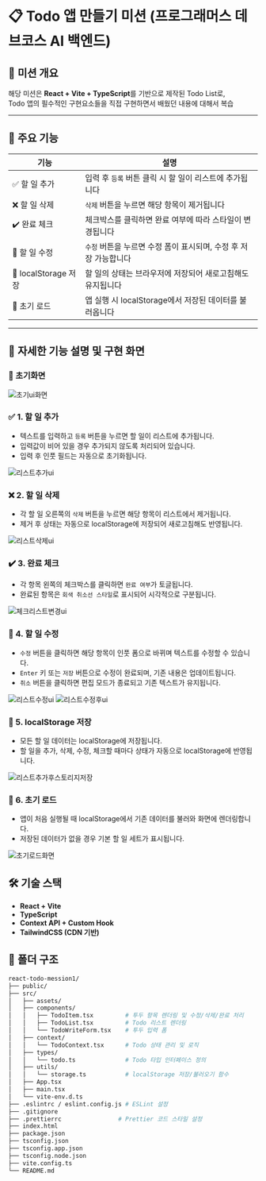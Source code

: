 # 📋 Todo 앱 만들기 미션 (프로그래머스 데브코스 AI 백엔드)


## 🎯 미션 개요

해당 미션은 **React + Vite + TypeScript**를 기반으로 제작된 Todo List로,   
Todo 앱의 필수적인 구현요소들을 직접 구현하면서 배웠던 내용에 대해서 복습

---

## 🧩 주요 기능

| 기능 | 설명 |
|------|------|
| ✅ 할 일 추가 | 입력 후 `등록` 버튼 클릭 시 할 일이 리스트에 추가됩니다 |
| ❌ 할 일 삭제 | `삭제` 버튼을 누르면 해당 항목이 제거됩니다 |
| ✔️ 완료 체크 | 체크박스를 클릭하면 완료 여부에 따라 스타일이 변경됩니다 |
| 📝 할 일 수정 | `수정` 버튼을 누르면 수정 폼이 표시되며, 수정 후 저장 가능합니다 |
| 💾 localStorage 저장 | 할 일의 상태는 브라우저에 저장되어 새로고침해도 유지됩니다 |
| 🔄 초기 로드 | 앱 실행 시 localStorage에서 저장된 데이터를 불러옵니다 |

---

## 🧩 자세한 기능 설명 및 구현 화면

### 🔄 초기화면
![초기ui화면](https://github.com/user-attachments/assets/97e79224-225e-4e96-a145-37afb363ae09)

### ✅ 1. 할 일 추가
- 텍스트를 입력하고 `등록` 버튼을 누르면 할 일이 리스트에 추가됩니다.
- 입력값이 비어 있을 경우 추가되지 않도록 처리되어 있습니다.
- 입력 후 인풋 필드는 자동으로 초기화됩니다.

![리스트추가ui](https://github.com/user-attachments/assets/8cef2f4f-86fe-4697-a815-34bc539424f2)

### ❌ 2. 할 일 삭제
- 각 할 일 오른쪽의 `삭제` 버튼을 누르면 해당 항목이 리스트에서 제거됩니다.
- 제거 후 상태는 자동으로 localStorage에 저장되어 새로고침해도 반영됩니다.
  
![리스트삭제ui](https://github.com/user-attachments/assets/3587bd67-7e0a-4b72-8de3-6d6cd9ed822f)

### ✔️ 3. 완료 체크
- 각 항목 왼쪽의 체크박스를 클릭하면 `완료 여부`가 토글됩니다.
- 완료된 항목은 `회색 취소선 스타일`로 표시되어 시각적으로 구분됩니다.

![체크리스트변경ui](https://github.com/user-attachments/assets/a5112234-efeb-483c-862b-618d1c3267a0)

### 📝 4. 할 일 수정
- `수정` 버튼을 클릭하면 해당 항목이 인풋 폼으로 바뀌며 텍스트를 수정할 수 있습니다.
- `Enter` 키 또는 `저장` 버튼으로 수정이 완료되며, 기존 내용은 업데이트됩니다.
- `취소` 버튼을 클릭하면 편집 모드가 종료되고 기존 텍스트가 유지됩니다.
  
![리스트수정ui](https://github.com/user-attachments/assets/3d02d826-8059-4eae-9a38-15ea80749d83)
![리스트수정후ui](https://github.com/user-attachments/assets/ad23ea82-e295-4393-8fb1-bd69b0b036b8)

### 💾 5. localStorage 저장
- 모든 할 일 데이터는 localStorage에 저장됩니다.
- 할 일을 추가, 삭제, 수정, 체크할 때마다 상태가 자동으로 localStorage에 반영됩니다.

![리스트추가후스토리지저장](https://github.com/user-attachments/assets/9cedfa1c-b448-4704-a6e7-6dae806a1841)

### 🔄 6. 초기 로드
- 앱이 처음 실행될 때 localStorage에서 기존 데이터를 불러와 화면에 렌더링합니다.
- 저장된 데이터가 없을 경우 기본 할 일 세트가 표시됩니다.

![초기로드화면](https://github.com/user-attachments/assets/75372eed-2f99-4b35-b71a-2aeffc8f2723)



## 🛠 기술 스택

- **React + Vite**
- **TypeScript**
- **Context API + Custom Hook**
- **TailwindCSS (CDN 기반)**

## 📁 폴더 구조

```bash
react-todo-mession1/
├── public/                    
├── src/                        
│   ├── assets/                
│   ├── components/            
│   │   ├── TodoItem.tsx         # 투두 항목 렌더링 및 수정/삭제/완료 처리
│   │   ├── TodoList.tsx         # Todo 리스트 렌더링
│   │   └── TodoWriteForm.tsx    # 투두 입력 폼
│   ├── context/               
│   │   └── TodoContext.tsx      # Todo 상태 관리 및 로직 
│   ├── types/                
│   │   └── todo.ts              # Todo 타입 인터페이스 정의
│   ├── utils/                 
│   │   └── storage.ts           # localStorage 저장/불러오기 함수
│   ├── App.tsx               
│   ├── main.tsx               
│   └── vite-env.d.ts         
├── .eslintrc / eslint.config.js # ESLint 설정 
├── .gitignore                
├── .prettierrc                # Prettier 코드 스타일 설정
├── index.html                
├── package.json              
├── tsconfig.json             
├── tsconfig.app.json        
├── tsconfig.node.json        
├── vite.config.ts            
└── README.md                 



